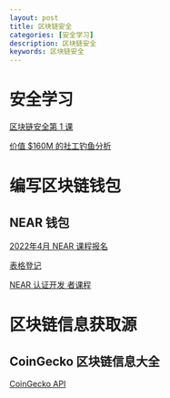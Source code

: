 ```yaml
---
layout: post
title: 区块链安全
categories: [安全学习]
description: 区块链安全
keywords: 区块链安全 
---
```


# 安全学习

[区块链安全第 1 课
](http://snowming.me/2021/06/02/%e5%8c%ba%e5%9d%97%e9%93%be%e5%ae%89%e5%85%a8%e7%ac%ac%e4%b8%80%e8%af%be-%e8%87%aa%e5%b7%b1%e7%bc%96%e5%86%99%e5%90%88%e7%ba%a6%ef%bc%9a%e5%90%91%e5%90%88%e7%ba%a6%e5%85%85%e5%80%bc/)

[价值 $160M 的社工钓鱼分析
](http://snowming.me/2022/02/15/social-engineering-scam/)

# 编写区块链钱包

## NEAR 钱包

[2022年4月 NEAR 课程报名
](https://segmentfault.com/a/1190000041705194)

[表格登记](https://docs.google.com/spreadsheets/d/1P8_T7IBeoLhq04PuicGlIh__AnUhq0hj/edit#gid=961130720) 


[NEAR 认证开发
者课程](https://www.bilibili.com/video/BV1AT4y1S7ms/)


# 区块链信息获取源

## CoinGecko 区块链信息大全

[CoinGecko API](https://github.com/man-c/pycoingecko)